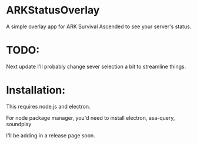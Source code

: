 # ARKStatusOverlay
 A simple overlay app for ARK Survival Ascended to see your server's status.

# TODO:
 Next update I'll probably change sever selection a bit to streamline things.

# Installation:
 This requires node.js and electron.

 For node package manager, you'd need to install electron, asa-query, soundplay
 
 I'll be adding in a release page soon.
